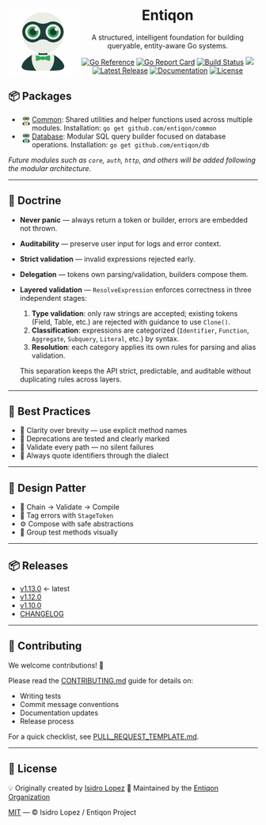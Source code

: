 <h1 align="center">
  <img src="https://github.com/entiqon/entiqon/blob/main/assets/entiqon_logo.png?raw=true" align="left" height="140" width="140" alt="entiqon"> Entiqon
</h1>
<p align="center">A structured, intelligent foundation for building queryable, entity-aware Go systems.</p>

<p align="center">
  <a href="https://pkg.go.dev/github.com/entiqon/entiqon"><img src="https://pkg.go.dev/badge/github.com/entiqon/entiqon.svg" alt="Go Reference" /></a>
  <a href="https://goreportcard.com/report/github.com/entiqon/entiqon"><img src="https://goreportcard.com/badge/github.com/entiqon/entiqon" alt="Go Report Card" /></a>
  <a href="https://github.com/entiqon/entiqon/actions/workflows/ci.yml"><img src="https://github.com/entiqon/entiqon/actions/workflows/ci.yml/badge.svg" alt="Build Status" /></a>
  <a href="https://codecov.io/gh/entiqon/entiqon"><img src="https://codecov.io/gh/entiqon/entiqon/graph/badge.svg?token=6t7ENLuwwt"/></a>
  <a href="https://github.com/entiqon/entiqon/releases"><img src="https://img.shields.io/github/v/release/entiqon/entiqon" alt="Latest Release" /></a>
  <a href="https://entiqon.github.io/entiqon/"><img src="https://img.shields.io/badge/docs-online-blue?logo=github" alt="Documentation" /></a>
  <a href="https://github.com/entiqon/entiqon/blob/main/LICENSE"><img src="https://img.shields.io/github/license/entiqon/entiqon" alt="License" /></a>
</p>

## 📦 Packages

* <a href="https://github.com/entiqon/entiqon/blob/main/common"><img src="https://github.com/entiqon/entiqon/blob/main/assets/entiqon_sharicon.png?raw=true.png" align="left" height="24" width="24">
  Common</a>: Shared utilities and helper functions used across multiple modules. Installation:
  `go get github.com/entiqon/common`
* <a href="https://github.com/entiqon/entiqon/blob/main/db"><img src="https://github.com/entiqon/entiqon/blob/main/assets/entiqon_datacon.png?raw=true.png" align="left" height="24" width="24">
  Database</a>: Modular SQL query builder focused on database operations. Installation: `go get github.com/entiqon/db`

*Future modules such as `core`, `auth`, `http`, and others will be added following the modular architecture.*

---

## 🧭 Doctrine

* **Never panic** — always return a token or builder, errors are embedded not thrown.
* **Auditability** — preserve user input for logs and error context.
* **Strict validation** — invalid expressions rejected early.
* **Delegation** — tokens own parsing/validation, builders compose them.
* **Layered validation** — `ResolveExpression` enforces correctness in three independent stages:

    1. **Type validation**: only raw strings are accepted; existing tokens (Field, Table, etc.) are rejected with
       guidance to use `Clone()`.
    2. **Classification**: expressions are categorized (`Identifier`, `Function`, `Aggregate`, `Subquery`, `Literal`,
       etc.) by syntax.
    3. **Resolution**: each category applies its own rules for parsing and alias validation.

  This separation keeps the API strict, predictable, and auditable without duplicating rules across layers.

---

## 📏 Best Practices

* 🧼 Clarity over brevity — use explicit method names
* 🚫 Deprecations are tested and clearly marked
* 🔐 Validate every path — no silent failures
* 🧩 Always quote identifiers through the dialect

---

## 🧩 Design Patter

* 📐 Chain → Validate → Compile
* 🧠 Tag errors with `StageToken`
* ⚙️ Compose with safe abstractions
* 📂 Group test methods visually

---

## 📦 Releases

* [v1.13.0](./releases/release-notes-v1.13.0.md) ← latest
* [v1.12.0](./releases/release-notes-v1.12.0.md)
* [v1.10.0](./releases/release-notes-v1.10.0.md)
* [CHANGELOG](./CHANGELOG.md)

---

## 🤝 Contributing

We welcome contributions! 🎉

Please read the [CONTRIBUTING.md](./.github/CONTRIBUTING.md) guide for details on:

* Writing tests
* Commit message conventions
* Documentation updates
* Release process

For a quick checklist, see [PULL_REQUEST_TEMPLATE.md](./.github/PULL_REQUEST_TEMPLATE.md).

---

## 📄 License

💡 Originally created by [Isidro Lopez](https://github.com/ialopezg)
🏢 Maintained by the [Entiqon Organization](https://github.com/entiqon)

[MIT](./LICENSE) — © Isidro Lopez / Entiqon Project
